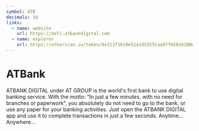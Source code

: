 ```yaml
---
symbol: ATB
decimals: 18
links:
  - name: website
    url: https://defi.atbankdigital.com
  - name: explorer
    url: https://etherscan.io/token/0x31371618e52a1dCD55Caa07f6E81628Bd4371585
---
```


# ATBank

ATBANK DIGITAL under AT GROUP is the world's first bank to use digital banking service. With the motto: “In just a few minutes, with no need for branches or paperwork”, you absolutely do not need to go to the bank, or use any paper for your banking activities. Just open the ATBANK DIGITAL app and use it to complete transactions in just a few seconds. Anytime... Anywhere...
